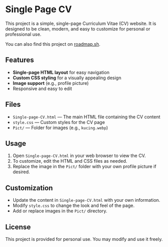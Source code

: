 # Single Page CV

This project is a simple, single-page Curriculum Vitae (CV) website. It is designed to be clean, modern, and easy to customize for personal or professional use.

You can also find this project on [roadmap.sh](https://roadmap.sh/projects/single-page-cv).

## Features
- **Single-page HTML layout** for easy navigation
- **Custom CSS styling** for a visually appealing design
- **Image support** (e.g., profile picture)
- Responsive and easy to edit

## Files
- `Single-page-CV.html` — The main HTML file containing the CV content
- `style.css` — Custom styles for the CV page
- `Pict/` — Folder for images (e.g., `kucing.webp`)

## Usage
1. Open `Single-page-CV.html` in your web browser to view the CV.
2. To customize, edit the HTML and CSS files as needed.
3. Replace the image in the `Pict/` folder with your own profile picture if desired.

## Customization
- Update the content in `Single-page-CV.html` with your own information.
- Modify `style.css` to change the look and feel of the page.
- Add or replace images in the `Pict/` directory.

## License
This project is provided for personal use. You may modify and use it freely.
